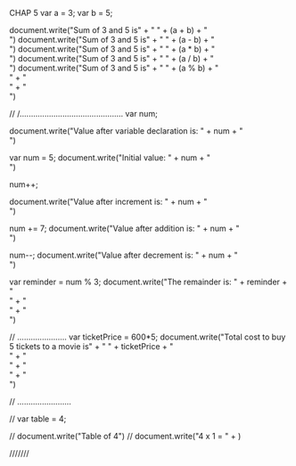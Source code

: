 CHAP 5
var a = 3;
var b = 5;

document.write("Sum of 3 and 5 is" + " " + (a + b) + "<br>")
document.write("Sum of 3 and 5 is" + " " + (a - b) + "<br>")
document.write("Sum of 3 and 5 is" + " " + (a * b) + "<br>")
document.write("Sum of 3 and 5 is" + " " + (a / b) + "<br>")
document.write("Sum of 3 and 5 is" + " " + (a % b) + "<br>" + "<br>" + "<br>")

// /..............................................
var num;

document.write("Value after variable declaration is: " + num + "<br>")

var num = 5;
document.write("Initial value: " + num + "<br>")

num++;

document.write("Value after increment is: " + num + "<br>")

num += 7;
document.write("Value after addition is: " + num + "<br>")

num--;
document.write("Value after decrement is: " + num + "<br>")

var reminder = num % 3;
document.write("The remainder is: " + reminder + "<br>" + "<br>" + "<br>")

// ......................
var ticketPrice = 600*5;
document.write("Total cost to buy 5 tickets to a movie is" + " " + ticketPrice + "<br>" + "<br>" + "<br>" + "<br>") 

// ........................

// var table = 4;

// document.write("Table of 4") 
// document.write("4 x 1 = " + )


///////
